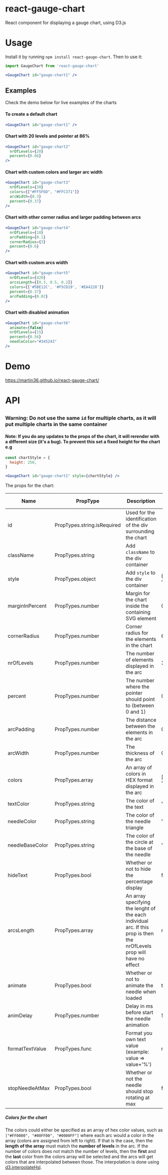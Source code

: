 # react-gauge-chart
React component for displaying a gauge chart, using D3.js

# Usage
Install it by running `npm install react-gauge-chart`. Then to use it:

```jsx
import GaugeChart from 'react-gauge-chart'

<GaugeChart id="gauge-chart1" />
```

## Examples

Check the demo below for live examples of the charts

#### To create a default chart

```jsx
<GaugeChart id="gauge-chart1" />
```

#### Chart with 20 levels and pointer at 86%

```jsx
<GaugeChart id="gauge-chart2" 
  nrOfLevels={20} 
  percent={0.86} 
/>
```

#### Chart with custom colors and larger arc width

```jsx
<GaugeChart id="gauge-chart3" 
  nrOfLevels={30} 
  colors={["#FF5F6D", "#FFC371"]} 
  arcWidth={0.3} 
  percent={0.37} 
/>
```

#### Chart with other corner radius and larger padding between arcs

```jsx
<GaugeChart id="gauge-chart4" 
  nrOfLevels={10} 
  arcPadding={0.1} 
  cornerRadius={3} 
  percent={0.6} 
/>
```

#### Chart with custom arcs width

```jsx
<GaugeChart id="gauge-chart5"
  nrOfLevels={420}
  arcsLength={[0.3, 0.5, 0.2]}
  colors={['#5BE12C', '#F5CD19', '#EA4228']}
  percent={0.37}
  arcPadding={0.02}
/>
```

#### Chart with disabled animation

```jsx
<GaugeChart id="gauge-chart6" 
  animate={false} 
  nrOfLevels={15} 
  percent={0.56} 
  needleColor="#345243" 
/>
```

# Demo
https://martin36.github.io/react-gauge-chart/

# API

## <GaugeChart />

### Warning: Do not use the same `id` for multiple charts, as it will put multiple charts in the same container

#### Note: If you do any updates to the props of the chart, it will rerender with a different size (it's a bug). To prevent this set a fixed height for the chart e.g

```jsx
const chartStyle = {
  height: 250,
}

<GaugeChart id="gauge-chart1" style={chartStyle} />

```

The props for the chart:

| Name            | PropType                    | Description                                                    | Default value          |
|-----------------|-----------------------------|----------------------------------------------------------------|------------------------|
| id              | PropTypes.string.isRequired | Used for the identification of the div surrounding the chart   |                        |
| className       | PropTypes.string            | Add `className` to the div container                           |                        |
| style           | PropTypes.object            | Add `style` to the div container                               | { width: '100%' }      |
| marginInPercent | PropTypes.number            | Margin for the chart inside the containing SVG element         | 0.05                   |
| cornerRadius    | PropTypes.number            | Corner radius for the elements in the chart                    | 6                      |
| nrOfLevels      | PropTypes.number            | The number of elements displayed in the arc                    | 3                      |
| percent         | PropTypes.number            | The number where the pointer should point to (between 0 and 1) | 0.4                    |
| arcPadding      | PropTypes.number            | The distance between the elements in the arc                   | 0.05                   |
| arcWidth        | PropTypes.number            | The thickness of the arc                                       | 0.2                    |
| colors          | PropTypes.array             | An array of colors in HEX format displayed in the arc          | ["#00FF00", "#FF0000"] |
| textColor       | PropTypes.string            | The color of the text                                          | "#FFFFFF"              |
| needleColor     | PropTypes.string            | The color of the needle triangle                               | "#464A4F"              |
| needleBaseColor | PropTypes.string            | The color of the circle at the base of the needle              | "#464A4F"              |
| hideText        | PropTypes.bool              | Whether or not to hide the percentage display                  | false                  |
| arcsLength      | PropTypes.array             | An array specifying the lenght of the each individual arc. If this prop is then the nrOfLevels prop will have no effect      | none                   |
| animate         | PropTypes.bool              | Whether or not to animate the needle when loaded               | true                   |
| animDelay       | PropTypes.number            | Delay in ms before start the needle animation                  | 500                    |
| formatTextValue | PropTypes.func              | Format you own text value (example: value => value+'%')        | null                   |
| stopNeedleAtMax | PropTypes.bool              | Whether or not the needle should stop rotating at max        | false                   |

##### Colors for the chart

The colors could either be specified as an array of hex color values, such as `["#FF0000", "#00FF00", "#0000FF"]` where
each arc would a color in the array (colors are assigned from left to right). If that is the case, then the **length of the array**
must match the **number of levels** in the arc.
If the number of colors does not match the number of levels, then the **first** and the **last** color from the colors array will
be selected and the arcs will get colors that are interpolated between those. The interpolation is done using [d3.interpolateHsl](https://github.com/d3/d3-interpolate#interpolateHsl).
